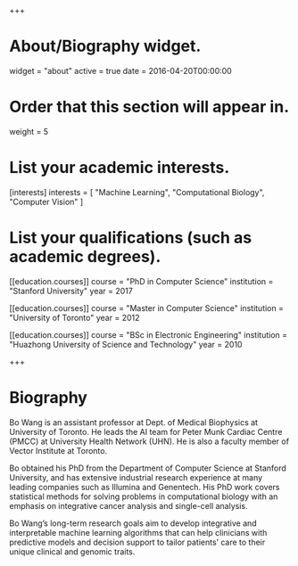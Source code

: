 +++
# About/Biography widget.
widget = "about"
active = true
date = 2016-04-20T00:00:00

# Order that this section will appear in.
weight = 5

# List your academic interests.
[interests]
  interests = [
    "Machine Learning",
    "Computational Biology",
    "Computer Vision"
  ]

# List your qualifications (such as academic degrees).
[[education.courses]]
  course = "PhD in Computer Science"
  institution = "Stanford University"
  year = 2017

[[education.courses]]
  course = "Master in Computer Science"
  institution = "University of Toronto"
  year = 2012

[[education.courses]]
  course = "BSc in Electronic Engineering"
  institution = "Huazhong University of Science and Technology"
  year = 2010
 
+++

# Biography

Bo Wang is an assistant professor at Dept. of Medical Biophysics at University of Toronto. He leads the AI team for Peter Munk Cardiac Centre (PMCC) at University Health Network (UHN). He is also a faculty member of Vector Institute at Toronto. 

Bo obtained his PhD from the Department of Computer Science at Stanford University, and has extensive industrial research experience at many leading companies such as Illumina and Genentech. His PhD work covers statistical methods for solving problems in computational biology with an emphasis on integrative cancer analysis and single-cell analysis.

Bo Wang’s long-term research goals aim to develop integrative and interpretable machine learning algorithms that can help clinicians with predictive models and decision support to tailor patients’ care to their unique clinical and genomic traits.
